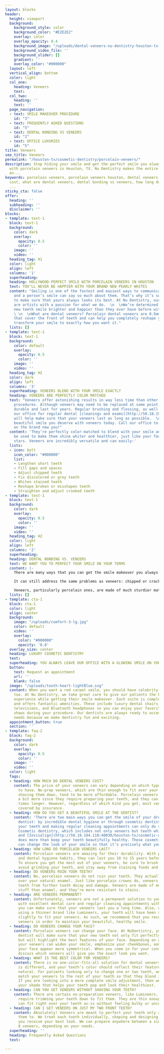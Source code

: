 ```yaml
---
layout: blocks
header:
  height: viewport
  background:
    background_style: color
    background_color: "#E2E2E2"
    overlay: color
    overlay_opacity: 0.4
    background_image: "/uploads/dental-veneers-nu-dentistry-houston-tx-hero.jpg"
    background_video_file: ''
    background_slider: []
    gradient: ''
    overlay_color: "#000000"
  layout: left
  vertical_align: bottom
  color: light
  col_one:
    heading: Veneers
    text: 
  col_two:
    heading: ''
    text: ''
  page_navigation:
  - text: SMILE MAKEOVER PROCEDURE
    id: "3"
  - text: FREQUENTLY ASKED QUESTIONS
    id: "5"
  - text: DENTAL BONDING VS VENEERS
    id: "2"
  - text: OFFICE LUXURIES
    id: "5"
title: Veneers
seo_title: Veneers
permalink: "/houston-tx/cosmetic-dentistry/porcelain-veneers/"
description: Stop hiding your smile and get the perfect smile you always dreamed of
  with porcelain veneers in Houston, TX. Nu Dentistry makes the entire process smooth
  an...
keywords: porcelain veneers, porcelain veneers houston, dental veneers, dental veneers
  cost, what are dental veneers, dental bonding vs veneers, how long do porcelain
  ...
sticky_cta: false
offer:
  heading: ''
  subheading: ''
  disclaimer: ''
blocks:
- template: text-1
  block: text-1
  background:
    color: dark
    overlay:
      opacity: 0.5
      color: ''
    image: ''
    video: ''
  heading_tag: H1
  color: light
  align: left
  columns: '1'
  superheading: 
  heading: HOLLYWOOD-PERFECT SMILE WITH PORCELAIN VENEERS IN HOUSTON
  text: YOU’LL NEVER BE HAPPIER WITH YOUR BRAND NEW PEARLY WHITES
  content: "Smiling is one of the fastest and easiest ways to communicate with others,
    and a person’s smile can say so much about them. That’s why it’s so important
    to make sure that yours always looks its best. At Nu Dentistry, our cosmetic dentists
    are artists with a passion for what we do.  \n  \nWe’re determined to make your
    new teeth smile brighter and happier than they ever have before with dental veneers.
    \ \n  \nWhat are dental veneers? Porcelain dental veneers are 0.5mm-thin shells
    that cover the front of teeth and can help you completely reshape your teeth and
    transform your smile to exactly how you want it."
  lists: []
- template: text-1
  block: text-1
  background:
    color: default
    overlay:
      opacity: 0.5
      color: ''
    image: ''
    video: ''
  heading_tag: H2
  color: dark
  align: left
  columns: '3'
  superheading: VENEERS BLEND WITH YOUR SMILE EXACTLY
  heading: VENEERS ARE PERFECTLY COLOR MATCHED
  text: "Veneers offer astonishing results in way less time than other more-intensive
    procedures. Although veneers may need to be replaced at some point, they are incredibly
    durable and last for years. Regular brushing and flossing, as well as visits to
    our office for regular dental [cleanings and exams](http://50.18.194.110:40030/houston-tx/general-dentistry/dental-cleaning/),
    will help make sure that your veneers last as long as possible.  \n  \nGet the
    beautiful smile you deserve with veneers today. Call our office to get started
    on the brand new you!"
  content: 'They’re perfectly color-matched to blend with your smile and can even
    be used to make them shine whiter and healthier, just like your favorite movie
    stars. Veneers are incredibly versatile and can easily:'
  lists:
  - icon: bolt
    icon_color: "#000000"
    list:
    - Lengthen short teeth
    - Fill gaps and spaces
    - Adjust chipped teeth
    - Fix discolored or grey teeth
    - Whiten stained teeth
    - Reshape broken or misshapen teeth
    - Straighten and adjust crooked teeth
- template: text-1
  block: text-1
  background:
    color: dark
    overlay:
      opacity: 0.5
      color: ''
    image: ''
    video: ''
  heading_tag: H2
  color: light
  align: left
  columns: '2'
  superheading: 
  heading: DENTAL BONDING VS. VENEERS
  text: WE WANT YOU TO PERFECT YOUR SMILE ON YOUR TERMS
  content: |-
    There are many ways that you can get the smile makeover you always wanted. At Nu Dentistry, we want to make sure that you always go into your dental decisions well-informed and excited. When it comes to quick, [tooth transforming cosmetic dentistry](http://50.18.194.110:40030/houston-tx/cosmetic-dentistry/aesthetic-dentistry/), you have to decide which is better: dental bonding or veneers? Dental bonding uses a composite, tooth-colored resin that is applied directly to your tooth and molded to fit your specific needs.

    It can still address the same problems as veneers: chipped or cracked teeth, gaps between teeth, short teeth, misalignment, and tooth shape. Dentists also use bonding resin as a natural-looking alternative to amalgam fillings. There is no preparation needed for bonding, and your entire treatment can be completed in a single office visit. In as little as 30 minutes to an hour, you can have your new smile at a lower price. However, dental veneers can outlast bonding by years.

    Veneers, particularly porcelain ones, are made of much sturdier material, resisting stains and damage that bonding can’t. They also cover the entire tooth, allowing for more drastic cosmetic changes to be possible. If you’re looking for a quick, easy smile transformation, call us now at (832) 916-4144 to make an appointment. Our team can help you decide which option is the right choice for you.
  lists: []
- template: cta-1
  block: cta-1
  color: light
  align: center
  background:
    image: "/uploads/comfort-3-lg.jpg"
    color: default
    video: ''
    overlay:
      color: "#000000"
      opacity: '0.8'
  overlay_size: center
  heading: LUXURY COSMETIC DENTISTRY
  text: 
  superheading: YOU ALWAYS LEAVE OUR OFFICE WITH A GLOWING SMILE ON YOUR FACE
  button:
    text: Request an appointment
    url: ''
    blank: false
  image: "/uploads/tooth-heart-lightBlue.svg"
  content: When you want a red carpet smile, you should have celebrity-level comfort,
    too. At Nu Dentistry, we take great care to give our patients the best, most relaxing
    experience while getting their smile makeover. Each suite is completely private
    and offers fantastic amenities. These include luxury dental chairs, multiple streaming-capable
    televisions, and Bluetooth headphones so you can enjoy your favorite movies and
    shows during your procedure. Our dentists are always ready to accommodate your
    needs because we make dentistry fun and exciting.
  appointment_button: true
  section: ''
- template: faq-2
  block: faq-2
  background:
    color: dark
    overlay:
      opacity: 0.5
      color: ''
    image: ''
    video: ''
  color: light
  faqs:
  - heading: HOW MUCH DO DENTAL VENEERS COST?
    content: The price of your veneers can vary depending on which type you’re going
      to have. No-prep veneers, which are thin enough to fit over your teeth without
      shaving them down, tend to be more affordable. Porcelain veneers tend to cost
      a bit more since they require preparing your teeth, and they can last 2 to 3
      times longer. However, regardless of which kind you get, most veneers are not
      covered by insurance.
  - heading: HOW DO YOU GET A BEAUTIFUL SMILE AT THE DENTIST?
    content: 'There are two main ways you can get the smile of your dreams at the
      dentist: by incredible dental hygiene or through cosmetic dentistry. Brushing
      your teeth and making regular cleaning appointments can only do so much, however.
      Cosmetic dentistry, which includes not only veneers but teeth whitening, bonding,
      and [Invisalign](http://50.18.194.110:40030/houston-tx/cosmetic-dentistry/invisalign/),
      does more than keep your teeth beautifully healthy. These cosmetic services
      can change the look of your smile so that it’s precisely what you want.'
  - heading: HOW LONG DO PORCELAIN VENEERS LAST?
    content: Porcelain veneers are amazing for their durability. With proper care
      and dental hygiene habits, they can last you 10 to 15 years before needing replacement.
      To ensure you get the most out of your veneers, be sure to brush and floss regularly,
      avoid grinding your teeth, and stay away from staining foods and drinks.
  - heading: DO VENEERS RUIN YOUR TEETH?
    content: No, porcelain veneers do not ruin your teeth. They actually have advantages
      over your natural enamel. Just like porcelain crowns do, veneers protect your
      teeth from further tooth decay and damage. Veneers are made of much sterner
      stuff than enamel, and they’re more resistant to stains.
  - heading: ARE VENEERS PERMANENT?
    content: Unfortunately, veneers are not a permanent solution to your smile. However,
      with excellent dental care and regular cleaning appointments with your dentist,
      you can make sure that your veneers last you a long time. Also, unless you are
      using a thinner brand like Lumineers, your teeth will have been shaved down
      slightly to fit your veneers. As such, we recommend that you receive replacement
      veneers in order to maintain your beautiful, healthy smile.
  - heading: DO VENEERS CHANGE YOUR FACE?
    content: Porcelain veneers can change your face. At NuDentistry, your cosmetic
      dentist will make sure that your new teeth not only fit perfectly for you now
      but will highlight the best features of your face. Depending on your needs,
      your veneers can widen your smile, emphasize your cheekbones, and even make
      your face appear more symmetrical. When you come in for your consultation, we’ll
      discuss which veneers will give you the exact look you want.
  - heading: WHAT IS THE BEST COLOR FOR VENEERS?
    content: There is no one-color-fits-all solution for dental veneers. Each person
      is different, and your teeth’s color should reflect their features and look
      natural. For patients looking only to change one or two teeth, we perfectly
      match your veneers to the rest of your teeth so that they blend in flawlessly.
      If you are looking into a more complete smile adjustment, then we will select
      your shade that helps your teeth pop and look their healthiest.
  - heading: CAN YOU GET VENEERS WITHOUT SHAVING YOUR TEETH?
    content: There are certain no-preparation veneers, like Lumineers, that do not
      require trimming your teeth down to fit them. They are thin enough that they
      can fit right over your teeth as-is without feeling bulky or uncomfortable.
  - heading: CAN I GET VENEERS ON JUST MY TWO FRONT TEETH?
    content: Absolutely! Veneers are meant to perfect your teeth only as you want
      them to. We treat each tooth individually, shaping and designing them so that
      you receive your best look. We can prepare anywhere between a single to 6 or
      8 veneers, depending on your needs.
  superheading: ''
  heading: Frequently Asked Questions
  text: 

---
```

